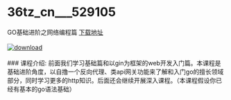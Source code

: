 # 36tz_cn___529105
GO基础进阶之网络编程篇
[下载地址](http://www.36tz.cn/article/529105 "下载地址")
<br/></br>[![download](http://36tz.cn/muke_img/2019_12_356-3-300x170.jpg "下载地址")](http://www.36tz.cn/article/529105 "下载地址")
<br/></br>### 课程介绍:
前面我们学习基础篇和以gin为框架的web开发入门篇。本课程是基础进阶角度，以自撸一个反向代理、类api网关功能来了解和入门go的擅长领域部分，同时学习更多的http知识。后面还会继续开展深入课程。（本课程假设你已经有基本的go语法基础）


